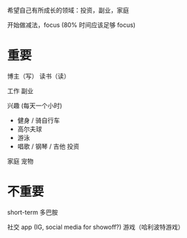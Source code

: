 希望自己有所成长的领域：投资，副业，家庭

开始做减法，focus (80% 时间应该足够 focus)

# 重要

博主（写）
读书（读）

工作
副业

兴趣 (每天一个小时)
 - 健身 / 骑自行车
 - 高尔夫球
 - 游泳
 - 唱歌 / 钢琴 / 吉他
投资

家庭
宠物



# 不重要

short-term 多巴胺

社交 app (IG, social media for showoff?)
游戏（哈利波特游戏）
